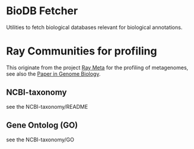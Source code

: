 BioDB Fetcher
=====================

Utilities to fetch biological databases relevant for biological annotations.


# Ray Communities for profiling

This originate from the project [Ray Meta](https://github.com/sebhtml/ray) for the profiling of metagenomes, see also the [Paper in Genome Biology](http://dx.doi.org/doi:10.1186/gb-2012-13-12-r122).

## NCBI-taxonomy

see the NCBI-taxonomy/README

## Gene Ontolog (GO)

see the NCBI-taxonomy/GO

